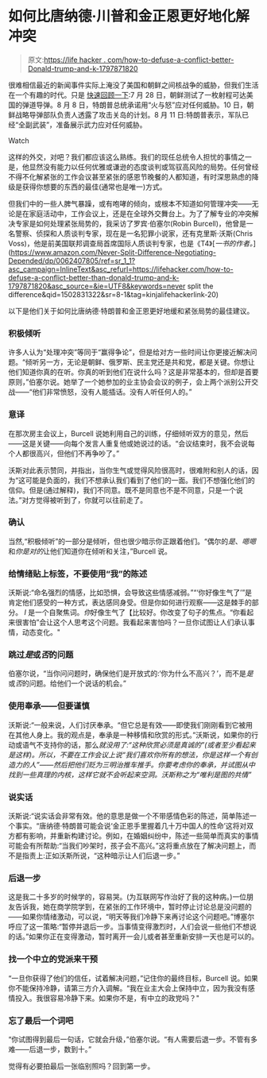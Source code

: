 # 如何比唐纳德·川普和金正恩更好地化解冲突

> 原文:[https://life hacker . com/how-to-defuse-a-conflict-better-Donald-trump-and-k-1797871820](https://lifehacker.com/how-to-defuse-a-conflict-better-than-donald-trump-and-k-1797871820)

很难相信最近的新闻事件实际上淹没了美国和朝鲜之间核战争的威胁，但我们生活在一个有趣的时代。只是 [快速回顾一下](http://www.politico.com/interactives/2017/anatomy-of-a-crisis-the-north-korea-threat/):7 月 28 日，朝鲜测试了一枚射程可达美国的弹道导弹。8 月 8 日，特朗普总统承诺用“火与怒”应对任何威胁。10 日，朝鲜战略导弹部队负责人透露了攻击关岛的计划。8 月 11 日:特朗普表示，军队已经“全副武装”，准备展示武力应对任何威胁。

Watch

这样的外交，对吧？我们都应该这么熟练。我们的现任总统令人担忧的事情之一是，他显然没有能力以任何优雅或谦逊的态度谈判或驾驭高风险的局势。任何曾经不得不化解紧张的工作会议甚至紧张的感恩节晚餐的人都知道，有时深思熟虑的降级是获得你想要的东西的最佳(通常也是唯一)方式。

但我们中的一些人脾气暴躁，或有咆哮的倾向，或根本不知道如何管理冲突——无论是在家庭活动中，工作会议上，还是在全球外交舞台上。为了了解专业的冲突解决专家是如何处理紧张局势的，我采访了罗宾·伯塞尔(Robin Burcell)，他曾是一名警察、侦探和人质谈判专家，现在是一名犯罪小说家，还有克里斯·沃斯(Chris Voss)，他是前美国联邦调查局首席国际人质谈判专家，也是《T4》[*一书的作者。*](https://www.amazon.com/Never-Split-Difference-Negotiating-Depended/dp/0062407805/ref=sr_1_1?asc_campaign=InlineText&asc_refurl=https://lifehacker.com/how-to-defuse-a-conflict-better-than-donald-trump-and-k-1797871820&asc_source=&ie=UTF8&keywords=never split the difference&qid=1502831322&sr=8-1&tag=kinjalifehackerlink-20)

以下是他们关于如何比唐纳德·特朗普和金正恩更好地缓和紧张局势的最佳建议。

### 积极倾听

许多人认为“处理冲突”等同于“赢得争论”，但是给对方一些时间让你更接近解决问题。“倾听另一方，无论是朝鲜、俄罗斯、民主党还是共和党，都是关键。你想让他们知道你真的在听。你真的听到他们在说什么吗？这是非常基本的，但却是首要原则，”伯塞尔说。她举了一个她参加的业主协会会议的例子，会上两个派别公开交战——“他们非常愤怒，没有人能插话。没有人听任何人的。”

### 意译

在那次房主会议上，Burcell 说她利用自己的训练，仔细倾听双方的意见，然后——这是关键——向每个发言人重复他或她说过的话。“会议结束时，我不会说每个人都很高兴，但他们不再争吵了。”

沃斯对此表示赞同，并指出，当你生气或觉得风险很高时，很难附和别人的话，因为“这可能是负面的，我们不想承认我们看到了他们的一面。我们不想强化他们的信仰。但是(通过解释)，我们不同意。既不是同意也不是不同意，只是一个说法。”对方觉得被听到了，你就可以往前走了。

### **确认**

当然,“积极倾听”的一部分是倾听，但也很少暗示你正跟着他们。“偶尔的*是*、*嗯嗯*和*你是对的*让他们知道你在倾听和关注，”Burcell 说。

### 给情绪贴上标签，不要使用“我”的陈述

沃斯说:“命名强烈的情感，比如恐惧，会导致这些情感减弱。”“‘你好像生气了’”是肯定他们感受的一种方式，表达感同身受。但是你如何进行观察——这是棘手的部分。 *I* 是一个自聚焦词。*你*好像生气了【比较好。你改变了句子的焦点。“你看起来很害怕”会让这个人思考这个问题。我看起来害怕吗？一旦你试图让人们承认事情，动态变化。"

### 跳过*是*或*否*的问题

伯塞尔说，“当你问问题时，确保他们是开放式的:‘你为什么不高兴？’，而不是*是*或*否*的问题。给他们一个说话的机会。”

### 使用奉承——但要谨慎

沃斯说:“一般来说，人们讨厌奉承。“但它总是有效——即使我们刚刚看到它被用在其他人身上。我的观点是，奉承是一种移情和欣赏的形式。”沃斯说，如果你的行动或语气不支持你的话，那么*就没用了:“这种欣赏必须是真诚的”(或者至少看起来是这样)。所以，不要在工作会议上说“我们喜欢你所有的想法，你是这样一个有创造力的人”——然后把他们贬为三明治推车推手。你要考虑你的奉承，并试图从中找到一些真理的内核，这样它就不会听起来空洞。沃斯称之为“唯利是图的共情”*

### 说实话

沃斯说:“说实话会非常有效。他的意思是做一个不带感情色彩的陈述，简单陈述一个事实。“唐纳德·特朗普可能会说‘金正恩手里握着几十万中国人的性命’这将对双方都有影响，并重新构建讨论。例如，在婚姻纠纷中，陈述一些简单而真实的事情可能会有所帮助:“当我们吵架时，孩子会不高兴。”这将重点放在了解决问题上，而不是指责上:正如沃斯所说，“这种暗示让人们后退一步。”

### 后退一步

这是我二十多岁的时候学的，容易哭。(为互联网写作治好了我的这种病。)一位朋友告诉我，她在商学院学到，在紧张的工作环境中，暂时停止讨论总是没问题的——如果你情绪激动，可以说，“明天等我们冷静下来再讨论这个问题吧。”博塞尔呼应了这一策略:“暂停并退后一步。当事情变得激烈时，人们会说一些他们不想说的话。”如果你正在变得激动，暂时离开一会儿或者甚至重新安排一天也是可以的。

### 找一个中立的党派来干预

“一旦你获得了他们的信任，试着解决问题，”记住你的最终目标，Burcell 说。如果你不能保持冷静，请第三方介入调解。“我在业主大会上保持中立，因为我没有感情投入。我很容易冷静下来。如果你不是，有中立的政党吗？"

### 忘了最后一个词吧

“你试图得到最后一句话，它就会升级，”伯塞尔说。“有人需要后退一步。不管有多难——后退一步，数到十。”

觉得有必要拍最后一张临别照吗？回到第一步。